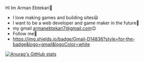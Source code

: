  Hi Im Arman Ebtekari:wave:
- I love making games and building sites:smiley:
- I want to be a web developer and game maker in the future:cowboy_hat_face:	
- my gmail armanebtekari7@gmail.com:wink:
- Follow me🙏
- https://img.shields.io/badge/Gmail-D14836?style=for-the-badge&logo=gmail&logoColor=white

<!--
**ArmanEbtekari/ArmanEbtekari** is a ✨ _special_ ✨ repository because its `README.md` (this file) appears on your GitHub profile.
use IgraalOSL\StatsTable\StatsTableBuilder;
Here are some ideas to get you started:

- 🔭 I’m currently working on ...
- 🌱 I’m currently learning ...
- 👯 I’m looking to collaborate on ...
- 🤔 I’m looking for help with ...
- 💬 Ask me about ...
- 📫 How to reach me: ...
- 😄 Pronouns: ...
- ⚡ Fun fact: ...
-->
 [![Anurag's GitHub stats](https://github-readme-stats.vercel.app/api?username=ArmanEbtekari)](https://github.com/ArmanEbtekari/github-readme-stats)
 
